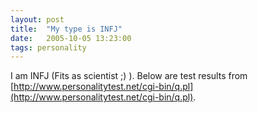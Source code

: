 ```yaml
---
layout: post
title:  "My type is INFJ"
date:   2005-10-05 13:23:00
tags: personality
---
```


I am INFJ (Fits as scientist ;) ). Below are test results from [http://www.personalitytest.net/cgi-bin/q.pl](http://www.personalitytest.net/cgi-bin/q.pl).
